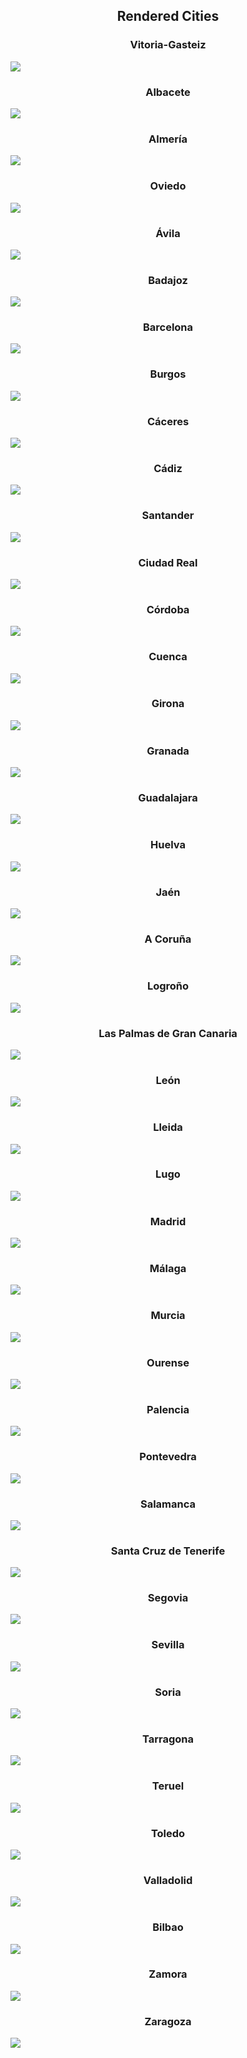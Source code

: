 <h2 align="center">Rendered Cities</h2>

<p align="center">
  <h3 align="center">Vitoria-Gasteiz</h3>
  <img src="./Vitoria-Gasteiz.png"/>
</p>
<p align="center">
  <h3 align="center">Albacete</h3>
  <img src="./Albacete.png"/>
</p>
<p align="center">
  <h3 align="center">Almería</h3>
  <img src="./Almería.png"/>
</p>
<p align="center">
  <h3 align="center">Oviedo</h3>
  <img src="./Oviedo.png"/>
</p>
<p align="center">
  <h3 align="center">Ávila</h3>
  <img src="./Ávila.png"/>
</p>
<p align="center">
  <h3 align="center">Badajoz</h3>
  <img src="./Badajoz.png"/>
</p>
<p align="center">
  <h3 align="center">Barcelona</h3>
  <img src="./Barcelona.png"/>
</p>
<p align="center">
  <h3 align="center">Burgos</h3>
  <img src="./Burgos.png"/>
</p>
<p align="center">
  <h3 align="center">Cáceres</h3>
  <img src="./Cáceres.png"/>
</p>
<p align="center">
  <h3 align="center">Cádiz</h3>
  <img src="./Cádiz.png"/>
</p>
<p align="center">
  <h3 align="center">Santander</h3>
  <img src="./Santander.png"/>
</p>
<p align="center">
  <h3 align="center">Ciudad Real</h3>
  <img src="./Ciudad Real.png"/>
</p>
<p align="center">
  <h3 align="center">Córdoba</h3>
  <img src="./Córdoba.png"/>
</p>
<p align="center">
  <h3 align="center">Cuenca</h3>
  <img src="./Cuenca.png"/>
</p>
<p align="center">
  <h3 align="center">Girona</h3>
  <img src="./Girona.png"/>
</p>
<p align="center">
  <h3 align="center">Granada</h3>
  <img src="./Granada.png"/>
</p>
<p align="center">
  <h3 align="center">Guadalajara</h3>
  <img src="./Guadalajara.png"/>
</p>
<p align="center">
  <h3 align="center">Huelva</h3>
  <img src="./Huelva.png"/>
</p>
<p align="center">
  <h3 align="center">Jaén</h3>
  <img src="./Jaén.png"/>
</p>
<p align="center">
  <h3 align="center">A Coruña</h3>
  <img src="./A Coruña.png"/>
</p>
<p align="center">
  <h3 align="center">Logroño</h3>
  <img src="./Logroño.png"/>
</p>
<p align="center">
  <h3 align="center">Las Palmas de Gran Canaria</h3>
  <img src="./Las Palmas de Gran Canaria.png"/>
</p>
<p align="center">
  <h3 align="center">León</h3>
  <img src="./León.png"/>
</p>
<p align="center">
  <h3 align="center">Lleida</h3>
  <img src="./Lleida.png"/>
</p>
<p align="center">
  <h3 align="center">Lugo</h3>
  <img src="./Lugo.png"/>
</p>
<p align="center">
  <h3 align="center">Madrid</h3>
  <img src="./Madrid.png"/>
</p>
<p align="center">
  <h3 align="center">Málaga</h3>
  <img src="./Málaga.png"/>
</p>
<p align="center">
  <h3 align="center">Murcia</h3>
  <img src="./Murcia.png"/>
</p>
<p align="center">
  <h3 align="center">Ourense</h3>
  <img src="./Ourense.png"/>
</p>
<p align="center">
  <h3 align="center">Palencia</h3>
  <img src="./Palencia.png"/>
</p>
<p align="center">
  <h3 align="center">Pontevedra</h3>
  <img src="./Pontevedra.png"/>
</p>
<p align="center">
  <h3 align="center">Salamanca</h3>
  <img src="./Salamanca.png"/>
</p>
<p align="center">
  <h3 align="center">Santa Cruz de Tenerife</h3>
  <img src="./Santa Cruz de Tenerife.png"/>
</p>
<p align="center">
  <h3 align="center">Segovia</h3>
  <img src="./Segovia.png"/>
</p>
<p align="center">
  <h3 align="center">Sevilla</h3>
  <img src="./Sevilla.png"/>
</p>
<p align="center">
  <h3 align="center">Soria</h3>
  <img src="./Soria.png"/>
</p>
<p align="center">
  <h3 align="center">Tarragona</h3>
  <img src="./Tarragona.png"/>
</p>
<p align="center">
  <h3 align="center">Teruel</h3>
  <img src="./Teruel.png"/>
</p>
<p align="center">
  <h3 align="center">Toledo</h3>
  <img src="./Toledo.png"/>
</p>
<p align="center">
  <h3 align="center">Valladolid</h3>
  <img src="./Valladolid.png"/>
</p>
<p align="center">
  <h3 align="center">Bilbao</h3>
  <img src="./Bilbao.png"/>
</p>
<p align="center">
  <h3 align="center">Zamora</h3>
  <img src="./Zamora.png"/>
</p>
<p align="center">
  <h3 align="center">Zaragoza</h3>
  <img src="./Zaragoza.png"/>
</p>
